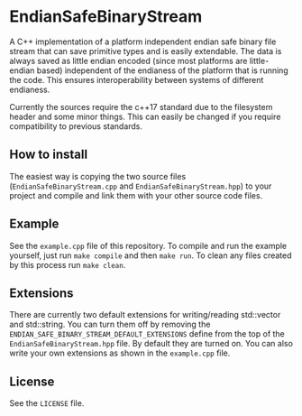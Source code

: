 # EndianSafeBinaryStream

A C++ implementation of a platform independent endian safe binary file stream
that can save primitive types and is easily extendable.
The data is always saved as little endian encoded (since most platforms are
little-endian based) independent of the endianess of the platform that is
running the code. This ensures interoperability between systems of different
endianess.

Currently the sources require the c++17 standard due to the filesystem header
and some minor things. This can easily be changed if you require compatibility
to previous standards.

## How to install
The easiest way is copying the two source files (`EndianSafeBinaryStream.cpp`
and `EndianSafeBinaryStream.hpp`) to your project and compile and link them
with your other source code files.

## Example
See the `example.cpp` file of this repository. To compile and run the example
yourself, just run `make compile` and then `make run`. To clean any files
created by this process run `make clean`.

## Extensions
There are currently two default extensions for writing/reading std::vector
and std::string. You can turn them off by removing the
`ENDIAN_SAFE_BINARY_STREAM_DEFAULT_EXTENSIONS` define from the top of the
`EndianSafeBinaryStream.hpp` file. By default they are turned on. You can
also write your own extensions as shown in the `example.cpp` file.

## License
See the `LICENSE` file.

